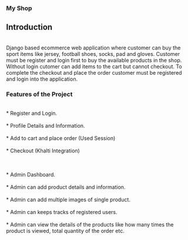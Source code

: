 <h3>My Shop </h3>

<h2>Introduction</h2>
<br>Django based ecommerce web application where customer can buy the sport items like jersey, football shoes, socks, pad and gloves. Customer must be register and login first to buy the available products in the shop. Without login cutomer can add items to the cart but cannot checkout. To complete the checkout and place the order customer must be registered and login into the application.</br>

<h3>Features of the Project</h3>

<br>* Register and Login.</br>
<br>* Profile Details and Information.</br>
<br>* Add to cart and place order (Used Session)</br>
<br>* Checkout (Khalti Integration)</br><br>


<br>* Admin Dashboard.</br>
<br>* Admin can add product details and information.</br>
<br>* Admin can add multiple images of single product.</br>
<br>* Admin can keeps tracks of registered users.</br>
<br>* Admin can view the details of the products like how many times the product is viewed, total quantity of the order etc.</br>









